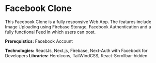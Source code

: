 # Facebook Clone

This Facebook Clone is a fully responsive Web App. The features include Image Uploading using Firebase Storage, Facebook Authentication and a fully functional Feed in which users can post.

**Prerequistics:** Facebook Account

**Technologies:** ReactJs, Next.js, Firebase, Next-Auth with Facebook for Developers
**Libraries:** HeroIcons, TailWindCSS, React-Scrollbar-hidden
